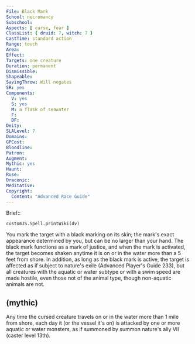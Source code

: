 ```yaml
---
File: Black Mark
School: necromancy
Subschool: 
Aspects: [ curse, fear ]
ClassList: { druid: 7, witch: 7 }
CastTime: standard action
Range: touch
Area: 
Effect: 
Targets: one creature
Duration: permanent
Dismissible: 
Shapeable: 
SavingThrow: Will negates
SR: yes
Components:
  V: yes
  S: yes
  M: a flask of seawater
  F: 
  DF: 
Deity: 
SLALevel: 7
Domains: 
GPCost: 
Bloodline: 
Patron: 
Augment: 
Mythic: yes
Haunt: 
Ruse: 
Draconic: 
Meditative: 
Copyright:
  Content: "Advanced Race Guide"
---
```

Brief:: 

```dataviewjs
customJS.Spell.printWiki(dv)
```

You mark the target with a black marking on its skin; the mark's exact appearance determined by you, but can be no larger than your hand. The black mark functions as a mark of justice, and when the mark is activated, the target becomes shaken anytime it is on or in the water more than a 5 feet from shore. In addition, as long as the black mark is active, the target is affected as if subject to nature's exile (Advanced Player's Guide 233), but all creatures with the aquatic or water subtype or with a swim speed are made hostile, even those not of the animal type, though non-aquatic animals are not.


## (mythic)

Any time the cursed creature travels on or in the water more than 1 mile from shore, each day it (or the vessel it's on) is attacked by one or more aquatic or water monsters, as if summoned by summon nature's ally VII (caster level 13th).
